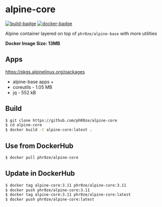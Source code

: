 alpine-core
====================================================================================================
[![build-badge](https://github.com/phR0ze/alpine-core/workflows/Build%20Docker%20Image/badge.svg)](https://github.com/phR0ze/alpine-core/actions)
[![docker-badge](https://images.microbadger.com/badges/version/phr0ze/alpine-core.svg)](https://microbadger.com/images/phr0ze/alpine-core)

Alpine container layered on top of `phr0ze/alpine-base` with more utilities

**Docker Image Size: 13MB**

## Apps
https://pkgs.alpinelinux.org/packages
* alpine-base apps +
* coreutils - 1.05 MB
* jq - 552 kB

## Build
```bash
$ git clone https://github.com/phR0ze/alpine-core
$ cd alpine-core
$ docker build -t alpine-core:latest .
```

## Use from DockerHub
```bash
$ docker pull phr0ze/alpine-core
```

## Update in DockerHub
```bash
$ docker tag alpine-core:3.11 phr0ze/alpine-core:3.11
$ docker push phr0ze/alpine-core:3.11
$ docker tag alpine-core:3.11 phr0ze/alpine-core:latest
$ docker push phr0ze/alpine-core:latest
```
